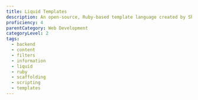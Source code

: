 ```yaml
---
title: Liquid Templates
description: An open-source, Ruby-based template language created by Shopify.
proficiency: 4
parentCategory: Web Development
categoryLevel: 2
tags:
  - backend
  - content
  - filters
  - information
  - liquid
  - ruby
  - scaffolding
  - scripting
  - templates
---
```

